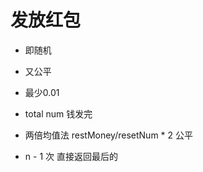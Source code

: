 # 发放红包 

- 即随机
- 又公平
- 最少0.01
- total num 钱发完

- 两倍均值法
  restMoney/resetNum * 2 公平
- n - 1 次 直接返回最后的


